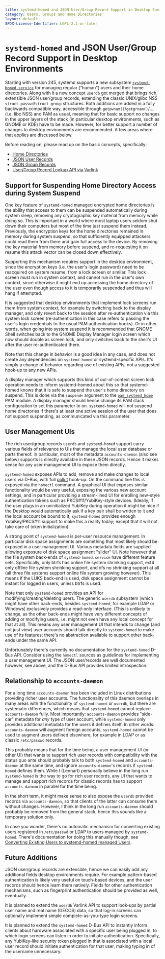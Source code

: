 ```yaml
---
title: systemd-homed and JSON User/Group Record Support in Desktop Environments
category: Users, Groups and Home Directories
layout: default
SPDX-License-Identifier: LGPL-2.1-or-later
---
```


# `systemd-homed` and JSON User/Group Record Support in Desktop Environments

Starting with version 245, systemd supports a new subsystem
[`systemd-homed.service`](https://www.freedesktop.org/software/systemd/man/systemd-homed.service.html)
for managing regular ("human") users and their home directories. Along with it
a new concept `userdb` got merged that brings rich, extensible JSON user/group
records, extending the classic UNIX/glibc NSS `struct passwd`/`struct group`
structures. Both additions are added in a fully backwards compatible way,
accessible through `getpwnam()`/`getgrnam()`/… (i.e. libc NSS) and PAM as
usual, meaning that for basic support no changes in the upper layers of the
stack (in particular desktop environments, such as GNOME or KDE) have to be
made. However, for better support a number of changes to desktop environments
are recommended. A few areas where that applies are discussed below.

Before reading on, please read up on the basic concepts, specifically:

* [Home Directories](https://systemd.io/HOME_DIRECTORY)
* [JSON User Records](https://systemd.io/USER_RECORD)
* [JSON Group Records](https://systemd.io/GROUP_RECORD)
* [User/Group Record Lookup API via Varlink](https://systemd.io/USER_GROUP_API)

## Support for Suspending Home Directory Access during System Suspend

One key feature of `systemd-homed` managed encrypted home directories is the
ability that access to them can be suspended automatically during system sleep,
removing any cryptographic key material from memory while doing so. This is
important in a world where most laptop users seldom shut down their computers
but most of the time just suspend them instead. Previously, the encryption keys
for the home directories remained in memory during system suspend, so that
sufficiently equipped attackers could read them from there and gain full access
to the device. By removing the key material from memory before suspend, and
re-requesting it on resume this attack vector can be closed down effectively.

Supporting this mechanism requires support in the desktop environment, since
the encryption keys (i.e. the user's login password) need to be reacquired on
system resume, from a lock screen or similar. This lock screen must run in
system context, and cannot run in the user's own context, since otherwise it
might end up accessing the home directory of the user even though access to it
is temporarily suspended and thus will hang if attempted.

It is suggested that desktop environments that implement lock screens run them
from system context, for example by switching back to the display manager, and
only revert back to the session after re-authentication via this system lock
screen (re-authentication in this case refers to passing the user's login
credentials to the usual PAM authentication hooks). Or in other words, when
going into system suspend it is recommended that GNOME Shell switches back to
the GNOME Display Manager login screen which now should double as screen lock,
and only switches back to the shell's UI after the user re-authenticated there.

Note that this change in behavior is a good idea in any case, and does not
create any dependencies on `systemd-homed` or systemd-specific APIs. It's
simply a change of behavior regarding use of existing APIs, not a suggested
hook-up to any new APIs.

A display manager which supports this kind of out-of-context screen lock
operation needs to inform systemd-homed about this so that systemd-homed knows
that it is safe to suspend the user's home directory on suspend. This is done
via the `suspend=` argument to the
[`pam_systemd_home`](https://www.freedesktop.org/software/systemd/man/pam_systemd_home.html)
PAM module. A display manager should hence change its PAM stack configuration
to set this parameter to on. `systemd-homed` will not suspend home directories
if there's at least one active session of the user that does not support
suspending, as communicated via this parameter.

## User Management UIs

The rich user/group records `userdb` and `systemd-homed` support carry various
fields of relevance to UIs that manage the local user database or parts
thereof. In particular, most of the metadata `accounts-daemon` (also see below)
supports is directly available in these JSON records. Hence it makes sense for
any user management UI to expose them directly.

`systemd-homed` exposes APIs to add, remove and make changes to local users via
D-Bus, with full [polkit](https://www.freedesktop.org/software/polkit/docs/latest/)
hook-up. On the command line this is exposed via the
`homectl` command. A graphical UI that exposes similar functionality would be
very useful, exposing the various new account settings, and in particular
providing a stream-lined UI for enrolling new-style authentication tokens such
as PKCS#11/YubiKey-style devices. (Ideally, if the user plugs in an
uninitialized YubiKey during operation it might be nice if the Desktop would
automatically ask if a key pair shall be written to it and the local account be
bound to it, `systemd-homed` provides enough YubiKey/PKCS#11 support to make
this a reality today; except that it will not take care of token
initialization).

A strong point of `systemd-homed` is per-user resource management. In
particular disk space assignments are something that most likely should be
exposed in a user management UI. Various metadata fields are supplied allowing
exposure of disk space assignment "slider" UI. Note however that the file system
back-ends of `systemd-homed.service` have different feature sets. Specifically,
only btrfs has online file system shrinking support, ext4 only offline file
system shrinking support, and xfs no shrinking support at all (all three file
systems support online file system growing however). This means if the LUKS
back-end is used, disk space assignment cannot be instant for logged in users,
unless btrfs is used.

Note that only `systemd-homed` provides an API for modifying/creating/deleting
users. The generic `userdb` subsystem (which might have other back-ends, besides
`systemd-homed`, for example LDAP or Windows) exclusively provides a read-only
interface. (This is unlikely to change, as the other back-ends might have very
different concepts of adding or modifying users, i.e. might not even have any
local concept for that at all). This means any user management UI that intends
to change (and not just view) user accounts should talk directly to
`systemd-homed` to make use of its features; there's no abstraction available
to support other back-ends under the same API.

Unfortunately there's currently no documentation for the `systemd-homed` D-Bus
API. Consider using the `homectl` sources as guidelines for implementing a user
management UI. The JSON user/records are well documented however, see above,
and the D-Bus API provides limited introspection.

## Relationship to `accounts-daemon`

For a long time `accounts-daemon` has been included in Linux distributions
providing richer user accounts. The functionality of this daemon overlaps in
many areas with the functionality of `systemd-homed` or `userdb`, but there are
systematic differences, which means that `systemd-homed` cannot replace
`accounts-daemon` fully. Most importantly: `accounts-daemon` provides
"side-car" metadata for *any* type of user account, while `systemd-homed` only
provides additional metadata for the users it defines itself.  In other words:
`accounts-daemon` will augment foreign accounts; `systemd-homed` cannot be used
to augment users defined elsewhere, for example in LDAP or as classic
`/etc/passwd` records.

This probably means that for the time being, a user management UI (or other UI)
that wants to support rich user records with compatibility with the status quo
ante should probably talk to both `systemd-homed` and `accounts-daemon` at the
same time, and ignore `accounts-daemon`'s records if `systemd-homed` defines
them. While I (Lennart) personally believe in the long run `systemd-homed` is
the way to go for rich user records, any UI that wants to manage and support
rich records for classic records has to support `accounts-daemon` in parallel
for the time being.

In the short term, it might make sense to also expose the `userdb` provided
records via `accounts-daemon`, so that clients of the latter can consume them
without changes. However, I think in the long run `accounts-daemon` should
probably be removed from the general stack, hence this sounds like a temporary
solution only.

In case you wonder, there's no automatic mechanism for converting existing
users registered in `/etc/passwd` or LDAP to users managed by
`systemd-homed`. There's documentation for doing this manually though, see
[Converting Existing Users to systemd-homed managed
Users](https://systemd.io/CONVERTING_TO_HOMED).

## Future Additions

JSON user/group records are extensible, hence we can easily add any additional
fields desktop environments require. For example pattern-based authentication
is likely very useful on touch-based devices, and the user records should hence
learn them natively. Fields for other authentication mechanisms, such as
fingerprint authentication should be provided as well, eventually.

It is planned to extend the `userdb` Varlink API to support look-ups by partial
user name and real name (GECOS) data, so that log-in screens can optionally
implement simple complete-as-you-type login screens.

It is planned to extend the `systemd-homed` D-Bus API to instantly inform clients
about hardware associated with a specific user being plugged in, to which login
screens can listen in order to initiate authentication. Specifically, any
YubiKey-like security token plugged in that is associated with a local user
record should initiate authentication for that user, making typing in of the
username unnecessary.
